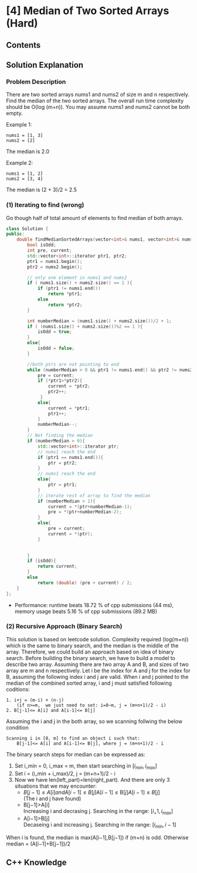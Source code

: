 # [4] Median of Two Sorted Arrays (Hard)
## Contents

## Solution Explanation
### Problem Description 
There are two sorted arrays nums1 and nums2 of size m and n respectively. Find the median of the two sorted arrays. 
The overall run time complexity should be O(log (m+n)). 
You may assume nums1 and nums2 cannot be both empty.

Example 1:
```
nums1 = [1, 3]
nums2 = [2]
```
The median is 2.0

Example 2:
```
nums1 = [1, 2]
nums2 = [3, 4]
```
The median is (2 + 3)/2 = 2.5


### (1) Iterating to find (wrong)
Go though half of total amount of elements to find median of both arrays.
``` C++
class Solution {
public:
    double findMedianSortedArrays(vector<int>& nums1, vector<int>& nums2) {
        bool isOdd;
        int pre, current;
        std::vector<int>::iterator ptr1, ptr2;
        ptr1 = nums1.begin();
        ptr2 = nums2.begin();

        // only one element in nums1 and nums2
        if ( nums1.size() + nums2.size() == 1 ){
            if (ptr1 != nums1.end())
                return *ptr1;
            else
                return *ptr2;
        }

        int numberMedian = (nums1.size() + nums2.size())/2 + 1;
        if ( (nums1.size() + nums2.size())%2 == 1 ){
            isOdd = true;
        }
        else{
            isOdd = false;
        }

        //both ptrs are not pointing to end
        while (numberMedian > 0 && ptr1 != nums1.end() && ptr2 != nums2.end()){
            pre = current;
            if (*ptr1>*ptr2){
                current = *ptr2;
                ptr2++;
             }
            else{
                current = *ptr1;
                ptr1++;            
            }  
            numberMedian--;
        }
        // Not finding the median
        if (numberMedian > 0){
            std::vector<int>::iterator ptr;
            // nums1 reach the end
            if (ptr1 == nums1.end()){
                ptr = ptr2;
            }
            // nums1 reach the end
            else{
                ptr = ptr1;
            }      
            // iterate rest of array to find the median
            if (numberMedian > 1){
                current = *(ptr+numberMedian-1); 
                pre = *(ptr+numberMedian-2);
            }
            else{
                pre = current;
                current = *(ptr);
            }
            

        }
        if (isOdd){
            return current;
        }
        else
            return (double) (pre + current) / 2;
    }
};
```
- Performance: runtime beats 18.72 % of cpp submissions (44 ms), memory usage beats 5.16 % of cpp submissions (89.2 MB)

### (2) Recursive Approach (Binary Search)
This solution is based on leetcode solution.
Complexity required (log(m+n)) which is the same to binary search, and the median is the middle of the array. Therefore, we could build an approach based on idea of binary search. Before building the binary search, we have to build a model to describe two array.
Assuming there are two array A and B, and sizes of two array are m and n respectively.
Let i be the index for A and j for the index for B, assuming the following index i and j are valid. When i and j pointed to the median of the combined sorted array, i and j must satisfied following coditions:
```
1. i+j = (m-i) + (n-j)
    (if n>=m,  we just need to set: i=0∼m, j = (m+n+1)/2 - i)
2. B[j-1]<= A[i] and A[i-1]<= B[j]
```
Assuming the i and j in the both array, so we scanning follwing the below condition
```
Scanning i in [0, m] to find an object i such that: 
    B[j-1]<= A[i] and A[i-1]<= B[j], where j = (m+n+1)/2 - i
```
The binary search steps for median can be expressed as:
1. Set i_min = 0, i_max = m, then start searching in $[i_{min}, i_{max}]$
2. Set i = (i_min + i_max)/2, j = (m+n+1)/2 - i
3. Now we have len(left_part)=len(right_part). And there are only 3 situations that we may encounter:
    - $B[j−1]≤A[i] and A[i−1]≤B[j]\text{A}[i-1] \leq \text{B}[j]A[i−1]≤B[j]$\
        (The i and j have found)
    - B[j−1]>A[i]\
       Increasing i and decrasing j. Searching in the range: $[i_+1, i_{max}]$
    - A[i−1]>B[j]\
        Decaseing i and increasing j. Searching in the range: $[i_{min}, i-1]$

When i is found, the median is max(A[i−1],B[j−1]) if (m+n) is odd. Otherwise median = (A[i−1]+B[j−1])/2


## C++ Knowledge
